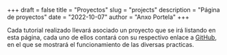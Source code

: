 +++
draft = false
title = "Proyectos"
slug = "projects"
description = "Página de proyectos"
date = "2022-10-07"
author = "Anxo Portela"
+++

Cada tutorial realizado llevará asociado un proyecto que se irá listando en esta página, cada uno de ellos contará con su respectivo enlace a [GitHub](https://github.com/), en el que se mostrará el funcionamiento de las diversas practicas.